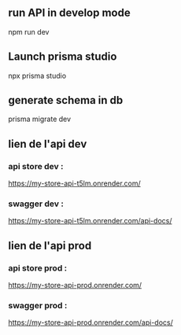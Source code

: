 ## run API in develop mode
npm run dev

## Launch prisma studio
npx prisma studio

## generate schema in db
prisma migrate dev


## lien de l'api dev
### api store dev : 
https://my-store-api-t5lm.onrender.com/
### swagger dev : 
https://my-store-api-t5lm.onrender.com/api-docs/


## lien de l'api prod
### api store prod : 
https://my-store-api-prod.onrender.com/
### swagger prod : 
https://my-store-api-prod.onrender.com/api-docs/

